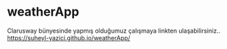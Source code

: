 # weatherApp
Clarusway bünyesinde yapmış olduğumuz çalışmaya linkten ulaşabilirsiniz.. https://suheyl-yazici.github.io/weatherApp/
